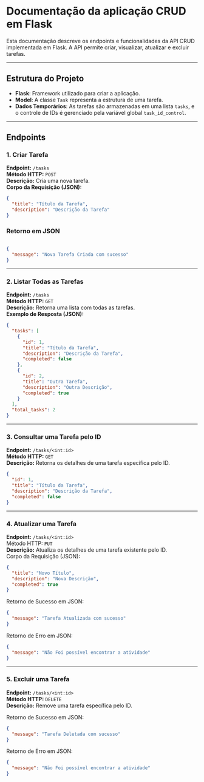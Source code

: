 # Documentação da aplicação CRUD em Flask

Esta documentação descreve os endpoints e funcionalidades da API CRUD implementada em Flask. A API permite criar, visualizar, atualizar e excluir tarefas.

---

## Estrutura do Projeto

- **Flask**: Framework utilizado para criar a aplicação.
- **Model**: A classe `Task` representa a estrutura de uma tarefa.
- **Dados Temporários**: As tarefas são armazenadas em uma lista `tasks`, e o controle de IDs é gerenciado pela variável global `task_id_control`.

---

## Endpoints

### 1. Criar Tarefa
**Endpoint:** `/tasks`  
**Método HTTP:** `POST`  
**Descrição:** Cria uma nova tarefa.  
**Corpo da Requisição (JSON):**  
```json
{
  "title": "Título da Tarefa",
  "description": "Descrição da Tarefa"
}

````
### Retorno em JSON
```json

{
  "message": "Nova Tarefa Criada com sucesso"
}
```
---

### 2. Listar Todas as Tarefas
**Endpoint:** `/tasks`
<br>
**Método HTTP:** `GET`
<br>
**Descrição:** Retorna uma lista com todas as tarefas.
<br>
**Exemplo de Resposta (JSON):**
```json
{
  "tasks": [
    {
      "id": 1,
      "title": "Título da Tarefa",
      "description": "Descrição da Tarefa",
      "completed": false
    },
    {
      "id": 2,
      "title": "Outra Tarefa",
      "description": "Outra Descrição",
      "completed": true
    }
  ],
  "total_tasks": 2
}
```
---

### 3. Consultar uma Tarefa pelo ID
**Endpoint:** `/tasks/<int:id>`
<br>
**Método HTTP:** `GET`
<br>
**Descrição:** Retorna os detalhes de uma tarefa específica pelo ID.
```json
{
  "id": 1,
  "title": "Título da Tarefa",
  "description": "Descrição da Tarefa",
  "completed": false
}
```
---
### 4. Atualizar uma Tarefa
**Endpoint:** `/tasks/<int:id>`
<br>
Método HTTP: `PUT`
<br>
**Descrição:** Atualiza os detalhes de uma tarefa existente pelo ID.
<br>
Corpo da Requisição (JSON):
```json
{
  "title": "Novo Título",
  "description": "Nova Descrição",
  "completed": true
}
```
Retorno de Sucesso em JSON:
```json
{
  "message": "Tarefa Atualizada com sucesso"
}
```
Retorno de Erro em JSON:
```json
{
  "message": "Não Foi possível encontrar a atividade"
}
```
---

### 5. Excluir uma Tarefa
**Endpoint:** `/tasks/<int:id>`
<br>
**Método HTTP:** `DELETE`
<br>
**Descrição:** Remove uma tarefa específica pelo ID.
<br>

Retorno de Sucesso em JSON:
```json
{
  "message": "Tarefa Deletada com sucesso"
}
```
Retorno de Erro em JSON:
```json
{
  "message": "Não Foi possível encontrar a atividade"
}
```





